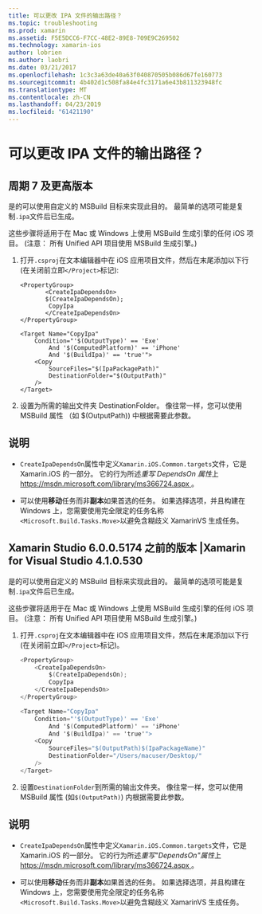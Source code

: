 ```yaml
---
title: 可以更改 IPA 文件的输出路径？
ms.topic: troubleshooting
ms.prod: xamarin
ms.assetid: F5E5DCC6-F7CC-48E2-89E8-709E9C269502
ms.technology: xamarin-ios
author: lobrien
ms.author: laobri
ms.date: 03/21/2017
ms.openlocfilehash: 1c3c3a63de40a63f040870505b086d67fe160773
ms.sourcegitcommit: 4b402d1c508fa84e4fc3171a6e43b811323948fc
ms.translationtype: MT
ms.contentlocale: zh-CN
ms.lasthandoff: 04/23/2019
ms.locfileid: "61421190"
---
```

# <a name="can-i-change-the-output-path-of-the-ipa-file"></a>可以更改 IPA 文件的输出路径？

## <a name="for-cycle-7-and-higher"></a>周期 7 及更高版本
是的可以使用自定义的 MSBuild 目标来实现此目的。 最简单的选项可能是复制`.ipa`文件后已生成。

这些步骤将适用于在 Mac 或 Windows 上使用 MSBuild 生成引擎的任何 iOS 项目。 (注意： 所有 Unified API 项目使用 MSBuild 生成引擎。)

1. 打开`.csproj`在文本编辑器中在 iOS 应用项目文件，然后在末尾添加以下行 (在关闭前立即`</Project>`标记):
    
    ```
    <PropertyGroup>
           <CreateIpaDependsOn>
           $(CreateIpaDependsOn);
            CopyIpa
           </CreateIpaDependsOn>
    </PropertyGroup>
    
    <Target Name="CopyIpa"
        Condition="'$(OutputType)' == 'Exe'
            And '$(ComputedPlatform)' == 'iPhone'
            And '$(BuildIpa)' == 'true'">
        <Copy
            SourceFiles="$(IpaPackagePath)"
            DestinationFolder="$(OutputPath)"
        />
    </Target>
    ```

2. 设置为所需的输出文件夹 DestinationFolder。 像往常一样，您可以使用 MSBuild 属性 （如 $(OutputPath)) 中根据需要此参数。

## <a name="notes"></a>说明
- `CreateIpaDependsOn`属性中定义`Xamarin.iOS.Common.targets`文件，它是 Xamarin.iOS 的一部分。 它的行为所述*重写 DependsOn 属性*上[ https://msdn.microsoft.com/library/ms366724.aspx ](https://msdn.microsoft.com/library/ms366724.aspx)。

- 可以使用**移动**任务而非**副本**如果首选的任务。 如果选择选项，并且构建在 Windows 上，您需要使用完全限定的任务名称`<Microsoft.Build.Tasks.Move>`以避免含糊歧义 XamarinVS 生成任务。

## <a name="for-versions-before-xamarin-studio-6005174--xamarin-for-visual-studio-410530"></a>Xamarin Studio 6.0.0.5174 之前的版本 |Xamarin for Visual Studio 4.1.0.530

是的可以使用自定义的 MSBuild 目标来实现此目的。 最简单的选项可能是复制`.ipa`文件后已生成。

这些步骤将适用于在 Mac 或 Windows 上使用 MSBuild 生成引擎的任何 iOS 项目。 (注意： 所有 Unified API 项目使用 MSBuild 生成引擎。)

1. 打开`.csproj`在文本编辑器中在 iOS 应用项目文件，然后在末尾添加以下行 (在关闭前立即`</Project>`标记)。

    ```csharp
    <PropertyGroup>
        <CreateIpaDependsOn>
            $(CreateIpaDependsOn);
            CopyIpa
        </CreateIpaDependsOn>
    </PropertyGroup>
    
    <Target Name="CopyIpa"
        Condition="'$(OutputType)' == 'Exe'
            And '$(ComputedPlatform)' == 'iPhone'
            And '$(BuildIpa)' == 'true'">
        <Copy
            SourceFiles="$(OutputPath)$(IpaPackageName)"
            DestinationFolder="/Users/macuser/Desktop/"
        />
    </Target>
    ```

2. 设置`DestinationFolder`到所需的输出文件夹。 像往常一样，您可以使用 MSBuild 属性 (如`$(OutputPath)`) 内根据需要此参数。

## <a name="notes"></a>说明
- `CreateIpaDependsOn`属性中定义`Xamarin.iOS.Common.targets`文件，它是 Xamarin.iOS 的一部分。 它的行为所述*重写"DependsOn"属性*上[ https://msdn.microsoft.com/library/ms366724.aspx ](https://msdn.microsoft.com/library/ms366724.aspx)。

- 可以使用**移动**任务而非**副本**如果首选的任务。 如果选择选项，并且构建在 Windows 上，您需要使用完全限定的任务名称`<Microsoft.Build.Tasks.Move>`以避免含糊歧义 XamarinVS 生成任务。
